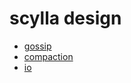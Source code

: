 # scylla design

* [gossip](/scylla/docs/design/gossip.md)
* [compaction](/scylla/docs/design/compaction.md)
* [io](/scylla/docs/design/io.md)